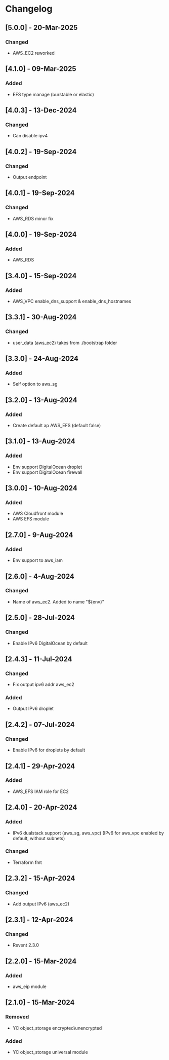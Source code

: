 # Changelog

## [5.0.0] - 20-Mar-2025
### Changed
- AWS_EC2 reworked

## [4.1.0] - 09-Mar-2025
### Added
- EFS type manage (burstable or elastic)

## [4.0.3] - 13-Dec-2024
### Changed
- Can disable ipv4

## [4.0.2] - 19-Sep-2024
### Changed
- Output endpoint

## [4.0.1] - 19-Sep-2024
### Changed
- AWS_RDS minor fix

## [4.0.0] - 19-Sep-2024
### Added
- AWS_RDS

## [3.4.0] - 15-Sep-2024
### Added
- AWS_VPC enable_dns_support & enable_dns_hostnames

## [3.3.1] - 30-Aug-2024
### Changed
- user_data (aws_ec2) takes from ./bootstrap folder

## [3.3.0] - 24-Aug-2024
### Added
- Self option to aws_sg

## [3.2.0] - 13-Aug-2024
### Added
- Create default ap AWS_EFS (default false)

## [3.1.0] - 13-Aug-2024
### Added
- Env support DigitalOcean droplet
- Env support DigitalOcean firewall

## [3.0.0] - 10-Aug-2024
### Added
- AWS Cloudfront module
- AWS EFS module

## [2.7.0] - 9-Aug-2024
### Added
- Env support to aws_iam

## [2.6.0] - 4-Aug-2024
### Changed
- Name of aws_ec2. Added to name "${env}"

## [2.5.0] - 28-Jul-2024
### Changed
- Enable IPv6 DigitalOcean by default

## [2.4.3] - 11-Jul-2024
### Changed
- Fix output ipv6 addr aws_ec2
### Added
- Output IPv6 droplet

## [2.4.2] - 07-Jul-2024
### Changed
- Enable IPv6 for droplets by default

## [2.4.1] - 29-Apr-2024
### Added
- AWS_EFS IAM role for EC2

## [2.4.0] - 20-Apr-2024
### Added
- IPv6 dualstack support (aws_sg, aws_vpc) (IPv6 for aws_vpc enabled by default, without subnets)
### Changed
- Terraform fmt

## [2.3.2] - 15-Apr-2024
### Changed
- Add output IPv6 (aws_ec2)

## [2.3.1] - 12-Apr-2024
### Changed
- Revent 2.3.0

## [2.2.0] - 15-Mar-2024
### Added
- aws_eip module

## [2.1.0] - 15-Mar-2024
### Removed
- YC object_storage encrypted\unencrypted

### Added
- YC object_storage universal module